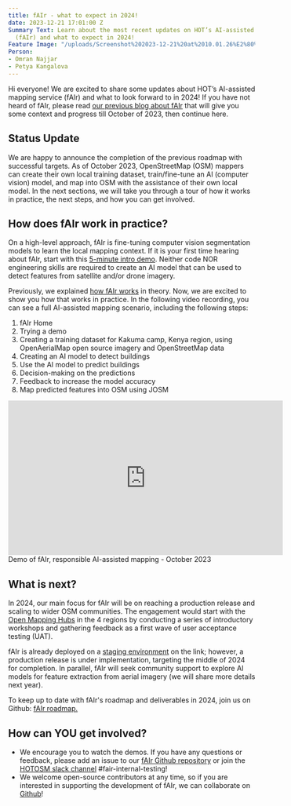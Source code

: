 ```yaml
---
title: fAIr - what to expect in 2024!
date: 2023-12-21 17:01:00 Z
Summary Text: Learn about the most recent updates on HOT’s AI-assisted mapping service
  (fAIr) and what to expect in 2024!
Feature Image: "/uploads/Screenshot%202023-12-21%20at%2010.01.26%E2%80%AFAM-b628cd.png"
Person:
- Omran Najjar
- Petya Kangalova
---
```


Hi everyone! We are excited to share some updates about HOT’s AI-assisted mapping service (fAIr) and what to look forward to in 2024! If you have not heard of fAIr, please read [our previous blog about fAIr](https://www.hotosm.org/tech-blog/hot-tech-talks-fair/) that will give you some context and progress till October of 2023, then continue here. 

## Status Update

We are happy to announce the completion of the previous roadmap with successful targets. As of October 2023, OpenStreetMap (OSM) mappers can create their own local training dataset, train/fine-tune an AI (computer vision) model, and map into OSM with the assistance of their own local model. In the next sections, we will take you through a tour of how it works in practice, the next steps, and how you can get involved.

## How does fAIr work in practice?

On a high-level approach, fAIr is fine-tuning computer vision segmentation models to learn the local mapping context. If it is your first time hearing about fAIr, start with this [5-minute intro demo](https://www.youtube.com/watch?v=6Bbgo_XwXxM). Neither code NOR engineering skills are required to create an AI model that can be used to detect features from satellite and/or drone imagery.

Previously, we explained [how fAIr works](https://www.hotosm.org/tech-blog/hot-tech-talks-fair/#how-does-fair-work) in theory. Now, we are excited to show you how that works in practice. In the following video recording, you can see a full AI-assisted mapping scenario, including the following steps:
1. fAIr Home
2. Trying a demo
3. Creating a training dataset for Kakuma camp, Kenya region, using OpenAerialMap open source imagery and OpenStreetMap data
4. Creating an AI model to detect buildings
5. Use the AI model to predict buildings
6. Decision-making on the predictions
7. Feedback to increase the model accuracy
8. Map predicted features into OSM using JOSM

<iframe width="560" height="315" src="https://www.youtube.com/embed/N2_9Bvm05_0?si=VkpLoVNAVZLnPPs_" title="YouTube video player" frameborder="0" allow="accelerometer; autoplay; clipboard-write; encrypted-media; gyroscope; picture-in-picture; web-share" allowfullscreen></iframe>
Demo of fAIr, responsible AI-assisted mapping - October 2023


## What is next?

In 2024, our main focus for fAIr will be on reaching a production release and scaling to wider OSM communities. The engagement would start with the [Open Mapping Hubs](https://www.hotosm.org/hubs/) in the 4 regions by conducting a series of introductory workshops and gathering feedback as a first wave of user acceptance testing (UAT).

fAIr is already deployed on a [staging environment](https://fair-dev.hotosm.org/) on the link; however, a production release is under implementation, targeting the middle of 2024 for completion. In parallel, fAIr will seek community support to explore AI models for feature extraction from aerial imagery (we will share more details next year).

To keep up to date with fAIr's roadmap and deliverables in 2024, join us on Github: [fAIr roadmap.](https://github.com/orgs/hotosm/projects/30/views/1)

## How can YOU get involved?

* We encourage you to watch the demos. If you have any questions or feedback, please add an issue to our [fAIr Github repository](https://github.com/hotosm/fAIr) or join the [HOTOSM slack channel](https://slack.hotosm.org/) #fair-internal-testing! 
* We welcome open-source contributors at any time, so if you are interested in supporting the development of fAIr, we can collaborate on [Github](https://github.com/hotosm/fAIr)!